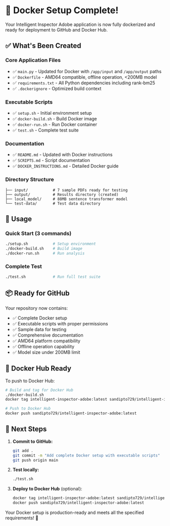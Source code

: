 # 🐳 Docker Setup Complete!

Your Intelligent Inspector Adobe application is now fully dockerized and ready for deployment to GitHub and Docker Hub.

## ✅ What's Been Created

### Core Application Files
- ✅ `main.py` - Updated for Docker with `/app/input` and `/app/output` paths
- ✅ `Dockerfile` - AMD64 compatible, offline operation, <200MB model
- ✅ `requirements.txt` - All Python dependencies including rank-bm25
- ✅ `.dockerignore` - Optimized build context

### Executable Scripts
- ✅ `setup.sh` - Initial environment setup
- ✅ `docker-build.sh` - Build Docker image
- ✅ `docker-run.sh` - Run Docker container
- ✅ `test.sh` - Complete test suite

### Documentation
- ✅ `README.md` - Updated with Docker instructions
- ✅ `SCRIPTS.md` - Script documentation
- ✅ `DOCKER_INSTRUCTIONS.md` - Detailed Docker guide

### Directory Structure
```
├── input/           # 7 sample PDFs ready for testing
├── output/          # Results directory (created)
├── local_model/     # 88MB sentence transformer model
└── test-data/       # Test data directory
```

## 🚀 Usage

### Quick Start (3 commands)
```bash
./setup.sh           # Setup environment
./docker-build.sh    # Build image  
./docker-run.sh      # Run analysis
```

### Complete Test
```bash
./test.sh            # Run full test suite
```

## 📦 Ready for GitHub

Your repository now contains:
- ✅ Complete Docker setup
- ✅ Executable scripts with proper permissions
- ✅ Sample data for testing
- ✅ Comprehensive documentation
- ✅ AMD64 platform compatibility
- ✅ Offline operation capability
- ✅ Model size under 200MB limit

## 🐳 Docker Hub Ready

To push to Docker Hub:
```bash
# Build and tag for Docker Hub
./docker-build.sh
docker tag intelligent-inspector-adobe:latest sandipto729/intelligent-inspector-adobe:latest

# Push to Docker Hub
docker push sandipto729/intelligent-inspector-adobe:latest
```

## 🎯 Next Steps

1. **Commit to GitHub:**
   ```bash
   git add .
   git commit -m "Add complete Docker setup with executable scripts"
   git push origin main
   ```

2. **Test locally:**
   ```bash
   ./test.sh
   ```

3. **Deploy to Docker Hub** (optional):
   ```bash
   docker tag intelligent-inspector-adobe:latest sandipto729/intelligent-inspector-adobe:latest
   docker push sandipto729/intelligent-inspector-adobe:latest
   ```

Your Docker setup is production-ready and meets all the specified requirements! 🎉
